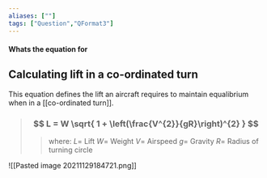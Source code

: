 ```yaml
---
aliases: [""]
tags: ["Question","QFormat3"]
---
```


#### Whats the equation for
## Calculating lift in a co-ordinated turn
This equation defines the lift an aircraft requires to maintain equalibrium when in a [[co-ordinated turn]].

> ### $$ L = W \sqrt{ 1 + \left(\frac{V^{2}}{gR}\right)^{2} } $$ 
>> where:
>> $L=$ Lift
>> $W=$ Weight
>> $V=$ Airspeed
>> $g=$ Gravity
>> $R=$ Radius of turning circle

![[Pasted image 20211129184721.png]]